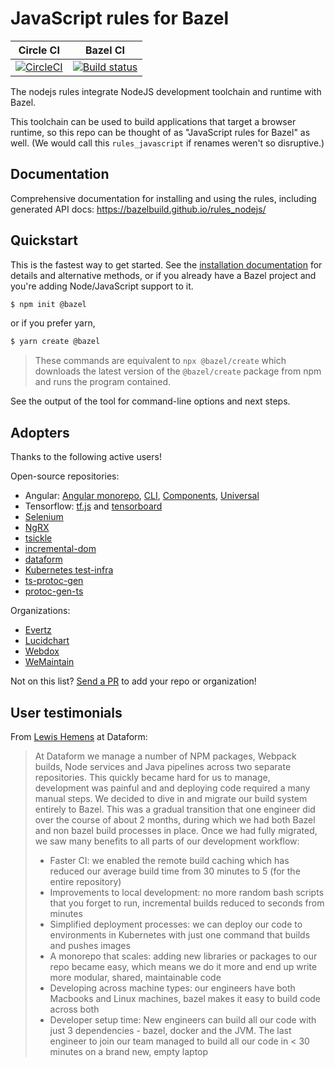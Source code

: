 # JavaScript rules for Bazel


Circle CI | Bazel CI
:---: | :---:
[![CircleCI](https://circleci.com/gh/bazelbuild/rules_nodejs.svg?style=svg)](https://circleci.com/gh/bazelbuild/rules_nodejs) | [![Build status](https://badge.buildkite.com/af1a592b39b11923ef0f523cbb223dd3dbd61629f8bc813c07.svg?branch=master)](https://buildkite.com/bazel/nodejs-rules-nodejs-postsubmit)

The nodejs rules integrate NodeJS development toolchain and runtime with Bazel.

This toolchain can be used to build applications that target a browser runtime,
so this repo can be thought of as "JavaScript rules for Bazel" as well. (We would call this `rules_javascript` if renames weren't so disruptive.)

## Documentation

Comprehensive documentation for installing and using the rules, including generated API docs:
https://bazelbuild.github.io/rules_nodejs/

## Quickstart

This is the fastest way to get started.
See the [installation documentation](https://bazelbuild.github.io/rules_nodejs/install.html) for details and alternative methods, or if you already have a Bazel project and you're adding Node/JavaScript support to it.

```sh
$ npm init @bazel
```

or if you prefer yarn,

```sh
$ yarn create @bazel
```

> These commands are equivalent to `npx @bazel/create` which downloads the latest version of the `@bazel/create` package from npm and runs the program contained.

See the output of the tool for command-line options and next steps.

## Adopters

Thanks to the following active users!

Open-source repositories:

- Angular: [Angular monorepo](https://github.com/angular/angular), [CLI](https://github.com/angular/angular-cli), [Components](https://github.com/angular/components), [Universal](https://github.com/angular/universal)
- Tensorflow: [tf.js](https://github.com/tensorflow/tfjs) and [tensorboard](https://github.com/tensorflow/tensorboard)
- [Selenium](https://github.com/SeleniumHQ/selenium)
- [NgRX](https://github.com/ngrx/platform)
- [tsickle](https://github.com/angular/tsickle)
- [incremental-dom](https://github.com/google/incremental-dom)
- [dataform](https://github.com/dataform-co/dataform)
- [Kubernetes test-infra](https://github.com/kubernetes/test-infra)
- [ts-protoc-gen](https://github.com/improbable-eng/ts-protoc-gen)
- [protoc-gen-ts](https://github.com/thesayyn/protoc-gen-ts)

Organizations:

- [Evertz](https://www.evertz.com)
- [Lucidchart](https://www.lucidchart.com)
- [Webdox](https://www.webdox.cl)
- [WeMaintain](https://www.wemaintain.com)

Not on this list? [Send a PR](https://github.com/bazelbuild/rules_nodejs/edit/master/README.md) to add your repo or organization!

## User testimonials

From [Lewis Hemens](https://github.com/lewish) at Dataform:

> At Dataform we manage a number of NPM packages, Webpack builds, Node services and Java pipelines across two separate repositories. This quickly became hard for us to manage, development was painful and and deploying code required a many manual steps. We decided to dive in and migrate our build system entirely to Bazel. This was a gradual transition that one engineer did over the course of about 2 months, during which we had both Bazel and non bazel build processes in place. Once we had fully migrated, we saw many benefits to all parts of our development workflow:
> - Faster CI: we enabled the remote build caching which has reduced our average build time from 30 minutes to 5 (for the entire repository)
> - Improvements to local development: no more random bash scripts that you forget to run, incremental builds reduced to seconds from minutes
> - Simplified deployment processes: we can deploy our code to environments in Kubernetes with just one command that builds and pushes images
> - A monorepo that scales: adding new libraries or packages to our repo became easy, which means we do it more and end up write more modular, shared, maintainable code
> - Developing across machine types: our engineers have both Macbooks and Linux machines, bazel makes it easy to build code across both
> - Developer setup time: New engineers can build all our code with just 3 dependencies - bazel, docker and the JVM. The last engineer to join our team managed to build all our code in < 30 minutes on a brand new, empty laptop

